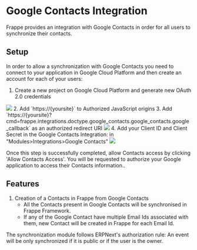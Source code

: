 <!-- base_template: frappe_io/www/frappe/frappe_base.html --><!-- add-breadcrumbs -->
# Google Contacts Integration

Frappe provides an integration with Google Contacts in order for all users to synchronize their contacts.


## Setup

In order to allow a synchronization with Google Contacts you need to connect to your application in Google Cloud Platform and then create an account for each of your users:

1. Create a new project on Google Cloud Platform and generate new OAuth 2.0 credentials
<img class="screenshot" src="/docs/assets/img/google_contacts_project_reation.gif">
2. Add `https://{yoursite}` to Authorized JavaScript origins
3. Add `https://{yoursite}?cmd=frappe.integrations.doctype.google_contacts.google_contacts.google_callback` as an authorized redirect URI
<img class="screenshot" src="/docs/assets/img/google_contacts_project_oauth.gif">
4. Add your Client ID and Client Secret in the Google Contacts Integration: in "Modules>Integrations>Google Contacts"
<img class="screenshot" src="/docs/assets/img/google_contacts_sync.gif">

Once this step is successfully completed, allow Contacts access by clicking 'Allow Contacts Access'.
You will be requested to authorize your Google application to access their Contacts information..


## Features

1. Creation of a Contacts in Frappe from Google Contacts
	- All the Contacts present in Google Contacts will be synchronised in Frappe Framework.
	- If any of the Google Contact have multiple Email Ids associated with them, new Contact will be created in Frappe for each Email Id.


The synchronization module follows ERPNext's authorization rule: An event will be only synchronized if it is public or if the user is the owner.
